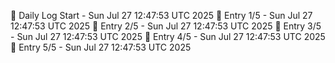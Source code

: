 📅 Daily Log Start - Sun Jul 27 12:47:53 UTC 2025
📌 Entry 1/5 - Sun Jul 27 12:47:53 UTC 2025
📌 Entry 2/5 - Sun Jul 27 12:47:53 UTC 2025
📌 Entry 3/5 - Sun Jul 27 12:47:53 UTC 2025
📌 Entry 4/5 - Sun Jul 27 12:47:53 UTC 2025
📌 Entry 5/5 - Sun Jul 27 12:47:53 UTC 2025
